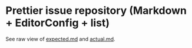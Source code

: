 # Prettier issue repository (Markdown + EditorConfig + list)

See raw view of [expected.md](./expected.md) and [actual.md](./actual.md).
